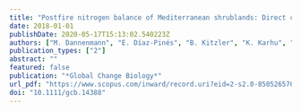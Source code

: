```yaml
---
title: "Postfire nitrogen balance of Mediterranean shrublands: Direct combustion losses versus gaseous and leaching losses from the postfire soil mineral nitrogen flush"
date: 2018-01-01
publishDate: 2020-05-17T15:13:02.540223Z
authors: ["M. Dannenmann", "E. Díaz-Pinés", "B. Kitzler", "K. Karhu", "J. Tejedor", "P. Ambus", "A. Parra", "L. Sánchez-Martin", "V. Resco", "D.A. Ramírez", "L. Povoas-Guimaraes", "G. Willibald", "R. Gasche", "S. Zechmeister-Boltenstern", "D. Kraus", "S. Castaldi", "A. Vallejo", "A. Rubio", "J.M. Moreno", "K. Butterbach-Bahl"]
publication_types: ["2"]
abstract: ""
featured: false
publication: "*Global Change Biology*"
url_pdf: "https://www.scopus.com/inward/record.uri?eid=2-s2.0-85052657694&doi=10.1111%2fgcb.14388&partnerID=40&md5=7541e9aa3a6439fcf61bc8a5c59821f1"
doi: "10.1111/gcb.14388"
---
```


